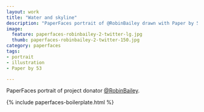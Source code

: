 ```yaml
---
layout: work
title: "Water and skyline"
description: "PaperFaces portrait of @RobinBailey drawn with Paper by 53 on an iPad."
image: 
  feature: paperfaces-robinbailey-2-twitter-lg.jpg
  thumb: paperfaces-robinbailey-2-twitter-150.jpg
category: paperfaces
tags: 
- portrait
- illustration
- Paper by 53

---
```


PaperFaces portrait of project donator [@RobinBailey](http://twitter.com/RobinBailey).

{% include paperfaces-boilerplate.html %}